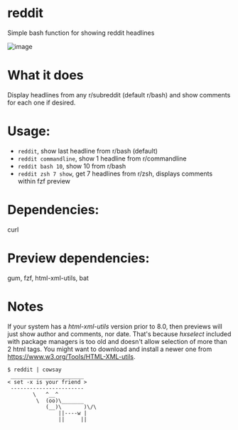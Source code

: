 # reddit
Simple bash function for showing reddit headlines

![image](https://user-images.githubusercontent.com/93226/192123132-02697cc2-ad50-4459-a615-831c2b046051.png)

# What it does
Display headlines from any r/subreddit (default r/bash) and show comments for each one if desired.

# Usage: 
- `reddit`, show last headline from r/bash (default)
- `reddit commandline`, show 1 headline from r/commandline
- `reddit bash 10`, show 10 from r/bash
- `reddit zsh 7 show`, get 7 headlines from r/zsh, displays comments within fzf preview 

# Dependencies: 
curl

# Preview dependencies: 
gum, fzf, html-xml-utils, bat

# Notes
If your system has a *html-xml-utils* version prior to 8.0, then previews will just show author and comments, nor date.
That's because *hxselect* included with package managers is too old and doesn't allow selection of more than 2 html tags.
You might want to download and install a newer one from https://www.w3.org/Tools/HTML-XML-utils.

```
$ reddit | cowsay
 _______________________
< set -x is your friend >
 -----------------------
        \   ^__^
         \  (oo)\_______
            (__)\       )\/\
                ||----w |
                ||     ||
```
